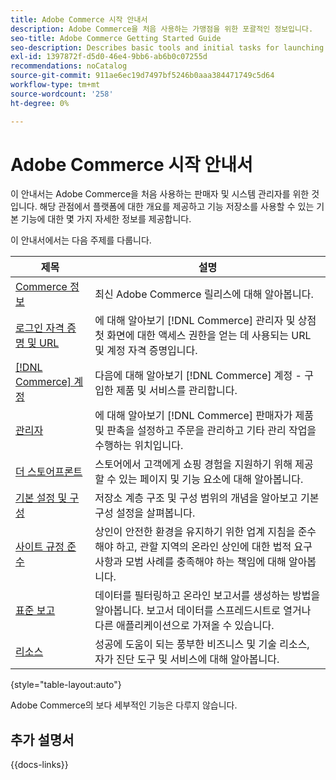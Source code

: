 ```yaml
---
title: Adobe Commerce 시작 안내서
description: Adobe Commerce을 처음 사용하는 가맹점을 위한 포괄적인 정보입니다.
seo-title: Adobe Commerce Getting Started Guide
seo-description: Describes basic tools and initial tasks for launching an Adobe Commerce or Magento Open Source store.
exl-id: 1397872f-d5d0-46e4-9bb6-ab6b0c07255d
recommendations: noCatalog
source-git-commit: 911ae6ec19d7497bf5246b0aaa384471749c5d64
workflow-type: tm+mt
source-wordcount: '258'
ht-degree: 0%

---
```


# Adobe Commerce 시작 안내서

이 안내서는 Adobe Commerce을 처음 사용하는 판매자 및 시스템 관리자를 위한 것입니다. 해당 관점에서 플랫폼에 대한 개요를 제공하고 기능 저장소를 사용할 수 있는 기본 기능에 대한 몇 가지 자세한 정보를 제공합니다.

이 안내서에서는 다음 주제를 다룹니다.

| 제목 | 설명 |
| ------- | ----------- |
| [Commerce 정보](about.md) | 최신 Adobe Commerce 릴리스에 대해 알아봅니다. |
| [로그인 자격 증명 및 URL](login-urls.md) | 에 대해 알아보기 [!DNL Commerce] 관리자 및 상점 첫 화면에 대한 액세스 권한을 얻는 데 사용되는 URL 및 계정 자격 증명입니다. |
| [[!DNL Commerce] 계정](commerce-account-create.md) | 다음에 대해 알아보기 [!DNL Commerce] 계정 - 구입한 제품 및 서비스를 관리합니다. |
| [관리자](admin.md) | 에 대해 알아보기 [!DNL Commerce] 판매자가 제품 및 판촉을 설정하고 주문을 관리하고 기타 관리 작업을 수행하는 위치입니다. |
| [더 스토어프론트](storefront.md) | 스토어에서 고객에게 쇼핑 경험을 지원하기 위해 제공할 수 있는 페이지 및 기능 요소에 대해 알아봅니다. |
| [기본 설정 및 구성](websites-stores-views.md) | 저장소 계층 구조 및 구성 범위의 개념을 알아보고 기본 구성 설정을 살펴봅니다. |
| [사이트 규정 준수](privacy-policy.md) | 상인이 안전한 환경을 유지하기 위한 업계 지침을 준수해야 하고, 관할 지역의 온라인 상인에 대한 법적 요구 사항과 모범 사례를 충족해야 하는 책임에 대해 알아봅니다. |
| [표준 보고](reports-menu.md) | 데이터를 필터링하고 온라인 보고서를 생성하는 방법을 알아봅니다. 보고서 데이터를 스프레드시트로 열거나 다른 애플리케이션으로 가져올 수 있습니다. |
| [리소스](resources.md) | 성공에 도움이 되는 풍부한 비즈니스 및 기술 리소스, 자가 진단 도구 및 서비스에 대해 알아봅니다. |

{style="table-layout:auto"}

Adobe Commerce의 보다 세부적인 기능은 다루지 않습니다.

## 추가 설명서

{{docs-links}}

